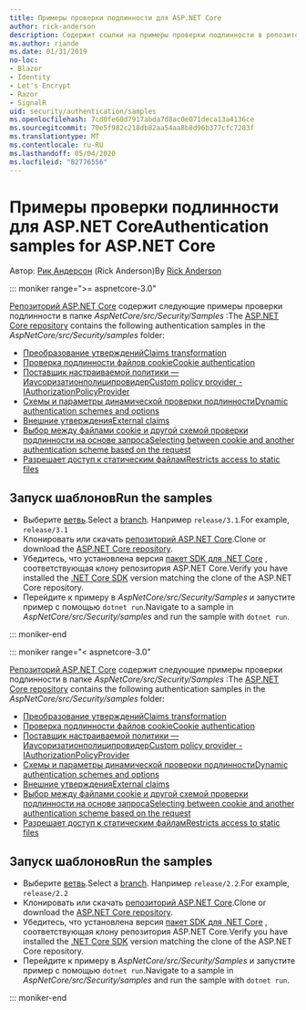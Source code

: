 ```yaml
---
title: Примеры проверки подлинности для ASP.NET Core
author: rick-anderson
description: Содержит ссылки на примеры проверки подлинности в репозитории ASP.NET Core.
ms.author: riande
ms.date: 01/31/2019
no-loc:
- Blazor
- Identity
- Let's Encrypt
- Razor
- SignalR
uid: security/authentication/samples
ms.openlocfilehash: 7cd0fe60d7917abda7d8ac0e071deca13a4136ce
ms.sourcegitcommit: 70e5f982c218db82aa54aa8b8d96b377cfc7283f
ms.translationtype: MT
ms.contentlocale: ru-RU
ms.lasthandoff: 05/04/2020
ms.locfileid: "82776556"
---
```

# <a name="authentication-samples-for-aspnet-core"></a><span data-ttu-id="62f34-103">Примеры проверки подлинности для ASP.NET Core</span><span class="sxs-lookup"><span data-stu-id="62f34-103">Authentication samples for ASP.NET Core</span></span>

<span data-ttu-id="62f34-104">Автор: [Рик Андерсон](https://twitter.com/RickAndMSFT) (Rick Anderson)</span><span class="sxs-lookup"><span data-stu-id="62f34-104">By [Rick Anderson](https://twitter.com/RickAndMSFT)</span></span>

::: moniker range=">= aspnetcore-3.0"

<span data-ttu-id="62f34-105">[Репозиторий ASP.NET Core](https://github.com/dotnet/AspNetCore) содержит следующие примеры проверки подлинности в папке *AspNetCore/src/Security/Samples* :</span><span class="sxs-lookup"><span data-stu-id="62f34-105">The [ASP.NET Core repository](https://github.com/dotnet/AspNetCore) contains the following authentication samples in the *AspNetCore/src/Security/samples* folder:</span></span>

* [<span data-ttu-id="62f34-106">Преобразование утверждений</span><span class="sxs-lookup"><span data-stu-id="62f34-106">Claims transformation</span></span>](https://github.com/dotnet/AspNetCore/tree/release/3.1/src/Security/samples/ClaimsTransformation)
* [<span data-ttu-id="62f34-107">Проверка подлинности файлов cookie</span><span class="sxs-lookup"><span data-stu-id="62f34-107">Cookie authentication</span></span>](https://github.com/dotnet/AspNetCore/tree/release/3.1/src/Security/samples/Cookies)
* [<span data-ttu-id="62f34-108">Поставщик настраиваемой политики — Иаусоризатионполиципровидер</span><span class="sxs-lookup"><span data-stu-id="62f34-108">Custom policy provider - IAuthorizationPolicyProvider</span></span>](https://github.com/dotnet/AspNetCore/tree/release/3.1/src/Security/samples/CustomPolicyProvider)
* [<span data-ttu-id="62f34-109">Схемы и параметры динамической проверки подлинности</span><span class="sxs-lookup"><span data-stu-id="62f34-109">Dynamic authentication schemes and options</span></span>](https://github.com/dotnet/AspNetCore/tree/release/3.1/src/Security/samples/DynamicSchemes)
* <span data-ttu-id="62f34-110">[Внешние утверждения](https://github.com/dotnet/AspNetCore/tree/release/3.1/src/Security/samples/Identity.ExternalClaims)</span><span class="sxs-lookup"><span data-stu-id="62f34-110">[External claims](https://github.com/dotnet/AspNetCore/tree/release/3.1/src/Security/samples/Identity.ExternalClaims)</span></span>
* [<span data-ttu-id="62f34-111">Выбор между файлами cookie и другой схемой проверки подлинности на основе запроса</span><span class="sxs-lookup"><span data-stu-id="62f34-111">Selecting between cookie and another authentication scheme based on the request</span></span>](https://github.com/dotnet/AspNetCore/tree/release/3.1/src/Security/samples/PathSchemeSelection)
* [<span data-ttu-id="62f34-112">Разрешает доступ к статическим файлам</span><span class="sxs-lookup"><span data-stu-id="62f34-112">Restricts access to static files</span></span>](https://github.com/dotnet/AspNetCore/tree/release/3.1/src/Security/samples/StaticFilesAuth)

## <a name="run-the-samples"></a><span data-ttu-id="62f34-113">Запуск шаблонов</span><span class="sxs-lookup"><span data-stu-id="62f34-113">Run the samples</span></span>

* <span data-ttu-id="62f34-114">Выберите [ветвь](https://github.com/dotnet/AspNetCore).</span><span class="sxs-lookup"><span data-stu-id="62f34-114">Select a [branch](https://github.com/dotnet/AspNetCore).</span></span> <span data-ttu-id="62f34-115">Например `release/3.1`.</span><span class="sxs-lookup"><span data-stu-id="62f34-115">For example, `release/3.1`</span></span>
* <span data-ttu-id="62f34-116">Клонировать или скачать [репозиторий ASP.NET Core](https://github.com/dotnet/AspNetCore).</span><span class="sxs-lookup"><span data-stu-id="62f34-116">Clone or download the [ASP.NET Core repository](https://github.com/dotnet/AspNetCore).</span></span>
* <span data-ttu-id="62f34-117">Убедитесь, что установлена версия [пакет SDK для .NET Core](https://dotnet.microsoft.com/download/dotnet-core) , соответствующая клону репозитория ASP.NET Core.</span><span class="sxs-lookup"><span data-stu-id="62f34-117">Verify you have installed the [.NET Core SDK](https://dotnet.microsoft.com/download/dotnet-core) version matching the clone of the ASP.NET Core repository.</span></span>
* <span data-ttu-id="62f34-118">Перейдите к примеру в *AspNetCore/src/Security/Samples* и запустите пример с помощью `dotnet run`.</span><span class="sxs-lookup"><span data-stu-id="62f34-118">Navigate to a sample in *AspNetCore/src/Security/samples* and run the sample with `dotnet run`.</span></span>

::: moniker-end

::: moniker range="< aspnetcore-3.0"

<span data-ttu-id="62f34-119">[Репозиторий ASP.NET Core](https://github.com/dotnet/AspNetCore) содержит следующие примеры проверки подлинности в папке *AspNetCore/src/Security/Samples* :</span><span class="sxs-lookup"><span data-stu-id="62f34-119">The [ASP.NET Core repository](https://github.com/dotnet/AspNetCore) contains the following authentication samples in the *AspNetCore/src/Security/samples* folder:</span></span>

* [<span data-ttu-id="62f34-120">Преобразование утверждений</span><span class="sxs-lookup"><span data-stu-id="62f34-120">Claims transformation</span></span>](https://github.com/dotnet/AspNetCore/tree/release/2.2/src/Security/samples/ClaimsTransformation)
* [<span data-ttu-id="62f34-121">Проверка подлинности файлов cookie</span><span class="sxs-lookup"><span data-stu-id="62f34-121">Cookie authentication</span></span>](https://github.com/dotnet/AspNetCore/tree/release/2.2/src/Security/samples/Cookies)
* [<span data-ttu-id="62f34-122">Поставщик настраиваемой политики — Иаусоризатионполиципровидер</span><span class="sxs-lookup"><span data-stu-id="62f34-122">Custom policy provider - IAuthorizationPolicyProvider</span></span>](https://github.com/dotnet/AspNetCore/tree/release/2.2/src/Security/samples/CustomPolicyProvider)
* [<span data-ttu-id="62f34-123">Схемы и параметры динамической проверки подлинности</span><span class="sxs-lookup"><span data-stu-id="62f34-123">Dynamic authentication schemes and options</span></span>](https://github.com/dotnet/AspNetCore/tree/release/2.2/src/Security/samples/DynamicSchemes)
* <span data-ttu-id="62f34-124">[Внешние утверждения](https://github.com/dotnet/AspNetCore/tree/release/2.2/src/Security/samples/Identity.ExternalClaims)</span><span class="sxs-lookup"><span data-stu-id="62f34-124">[External claims](https://github.com/dotnet/AspNetCore/tree/release/2.2/src/Security/samples/Identity.ExternalClaims)</span></span>
* [<span data-ttu-id="62f34-125">Выбор между файлами cookie и другой схемой проверки подлинности на основе запроса</span><span class="sxs-lookup"><span data-stu-id="62f34-125">Selecting between cookie and another authentication scheme based on the request</span></span>](https://github.com/dotnet/AspNetCore/tree/release/2.2/src/Security/samples/PathSchemeSelection)
* [<span data-ttu-id="62f34-126">Разрешает доступ к статическим файлам</span><span class="sxs-lookup"><span data-stu-id="62f34-126">Restricts access to static files</span></span>](https://github.com/dotnet/AspNetCore/tree/release/2.2/src/Security/samples/StaticFilesAuth)

## <a name="run-the-samples"></a><span data-ttu-id="62f34-127">Запуск шаблонов</span><span class="sxs-lookup"><span data-stu-id="62f34-127">Run the samples</span></span>

* <span data-ttu-id="62f34-128">Выберите [ветвь](https://github.com/dotnet/AspNetCore).</span><span class="sxs-lookup"><span data-stu-id="62f34-128">Select a [branch](https://github.com/dotnet/AspNetCore).</span></span> <span data-ttu-id="62f34-129">Например `release/2.2`.</span><span class="sxs-lookup"><span data-stu-id="62f34-129">For example, `release/2.2`</span></span>
* <span data-ttu-id="62f34-130">Клонировать или скачать [репозиторий ASP.NET Core](https://github.com/dotnet/AspNetCore).</span><span class="sxs-lookup"><span data-stu-id="62f34-130">Clone or download the [ASP.NET Core repository](https://github.com/dotnet/AspNetCore).</span></span>
* <span data-ttu-id="62f34-131">Убедитесь, что установлена версия [пакет SDK для .NET Core](https://dotnet.microsoft.com/download/dotnet-core) , соответствующая клону репозитория ASP.NET Core.</span><span class="sxs-lookup"><span data-stu-id="62f34-131">Verify you have installed the [.NET Core SDK](https://dotnet.microsoft.com/download/dotnet-core) version matching the clone of the ASP.NET Core repository.</span></span>
* <span data-ttu-id="62f34-132">Перейдите к примеру в *AspNetCore/src/Security/Samples* и запустите пример с помощью `dotnet run`.</span><span class="sxs-lookup"><span data-stu-id="62f34-132">Navigate to a sample in *AspNetCore/src/Security/samples* and run the sample with `dotnet run`.</span></span>

::: moniker-end
